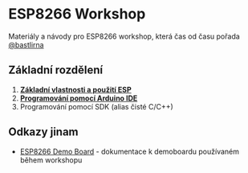 # ESP8266 Workshop

Materiály a návody pro ESP8266 workshop, která čas od času pořada [@bastlirna](https://twitter.com/bastlirna)

## Základní rozdělení

1. **[Základní vlastnosti a použití ESP](https://github.com/bastlirna/esp8266-workshop/tree/master/01-Intro)**
2. **[Programování pomocí Arduino IDE](https://github.com/bastlirna/esp8266-workshop/tree/master/02-Arduino)**
3. Programování pomocí SDK (alias čisté C/C++)

## Odkazy jinam

- [ESP8266 Demo Board](https://github.com/bastlirna/esp8266-board) - dokumentace k demoboardu používaném během workshopu
